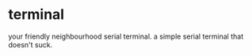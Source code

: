 # terminal
your friendly neighbourhood serial terminal.
a simple serial terminal that doesn't suck.

